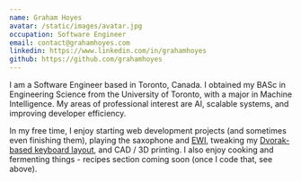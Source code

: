 ```yaml
---
name: Graham Hoyes
avatar: /static/images/avatar.jpg
occupation: Software Engineer
email: contact@grahamhoyes.com
linkedin: https://www.linkedin.com/in/grahamhoyes
github: https://github.com/grahamhoyes
---
```


I am a Software Engineer based in Toronto, Canada. I obtained my BASc in Engineering Science from the University of Toronto, with a major in Machine Intelligence. My areas of professional interest are AI, scalable systems, and improving developer efficiency.

In my free time, I enjoy starting web development projects (and sometimes even finishing them), playing the saxophone and [EWI](https://www.youtube.com/watch?v=HYie77YHkns), tweaking my [Dvorak-based keyboard layout](https://github.com/grahamhoyes/qmk_firmware/blob/grahamhoyes/zodiark/keyboards/aleblazer/zodiark/keymaps/grahamhoyes/keymap.c), and CAD / 3D printing. I also enjoy cooking and fermenting things - recipes section coming soon (once I code that, see above).
